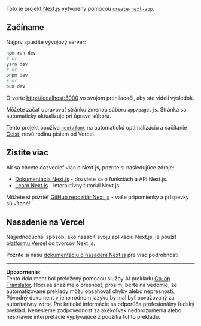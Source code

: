 <!--
CO_OP_TRANSLATOR_METADATA:
{
  "original_hash": "ff47271e53637b2ba6ba72ad2b70f6d7",
  "translation_date": "2025-10-03T11:58:35+00:00",
  "source_file": "memory-game/README.md",
  "language_code": "sk"
}
-->
Toto je projekt [Next.js](https://nextjs.org) vytvorený pomocou [`create-next-app`](https://github.com/vercel/next.js/tree/canary/packages/create-next-app).

## Začíname

Najprv spustite vývojový server:

```bash
npm run dev
# or
yarn dev
# or
pnpm dev
# or
bun dev
```

Otvorte [http://localhost:3000](http://localhost:3000) vo svojom prehliadači, aby ste videli výsledok.

Môžete začať upravovať stránku zmenou súboru `app/page.js`. Stránka sa automaticky aktualizuje pri úprave súboru.

Tento projekt používa [`next/font`](https://nextjs.org/docs/app/building-your-application/optimizing/fonts) na automatickú optimalizáciu a načítanie [Geist](https://vercel.com/font), novú rodinu písiem od Vercel.

## Zistite viac

Ak sa chcete dozvedieť viac o Next.js, pozrite si nasledujúce zdroje:

- [Dokumentácia Next.js](https://nextjs.org/docs) - dozviete sa o funkciách a API Next.js.
- [Learn Next.js](https://nextjs.org/learn) - interaktívny tutoriál Next.js.

Môžete si pozrieť [GitHub repozitár Next.js](https://github.com/vercel/next.js) - vaše pripomienky a príspevky sú vítané!

## Nasadenie na Vercel

Najjednoduchší spôsob, ako nasadiť svoju aplikáciu Next.js, je použiť [platformu Vercel](https://vercel.com/new?utm_medium=default-template&filter=next.js&utm_source=create-next-app&utm_campaign=create-next-app-readme) od tvorcov Next.js.

Pozrite si našu [dokumentáciu o nasadení Next.js](https://nextjs.org/docs/app/building-your-application/deploying) pre viac podrobností.

---

**Upozornenie**:  
Tento dokument bol preložený pomocou služby AI prekladu [Co-op Translator](https://github.com/Azure/co-op-translator). Hoci sa snažíme o presnosť, prosím, berte na vedomie, že automatizované preklady môžu obsahovať chyby alebo nepresnosti. Pôvodný dokument v jeho rodnom jazyku by mal byť považovaný za autoritatívny zdroj. Pre kritické informácie sa odporúča profesionálny ľudský preklad. Nenesieme zodpovednosť za akékoľvek nedorozumenia alebo nesprávne interpretácie vyplývajúce z použitia tohto prekladu.